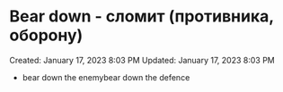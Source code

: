 # Bear down - сломит (противника, оборону)

Created: January 17, 2023 8:03 PM
Updated: January 17, 2023 8:03 PM

- bear down the enemybear down the defence
